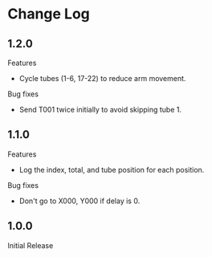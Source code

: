 # Change Log

## 1.2.0

Features

  - Cycle tubes (1-6, 17-22) to reduce arm movement.

Bug fixes

  - Send T001 twice initially to avoid skipping tube 1.

## 1.1.0

Features

  - Log the index, total, and tube position for each position.

Bug fixes

  - Don't go to X000, Y000 if delay is 0.

## 1.0.0

Initial Release
